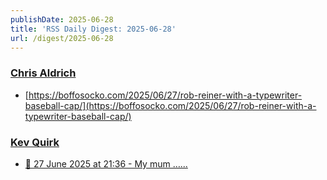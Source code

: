 ```yaml
---
publishDate: 2025-06-28
title: 'RSS Daily Digest: 2025-06-28'
url: /digest/2025-06-28
---
```


### [Chris Aldrich](https://boffosocko.com/)

  * [https://boffosocko.com/2025/06/27/rob-reiner-with-a-typewriter-baseball-cap/](https://boffosocko.com/2025/06/27/rob-reiner-with-a-typewriter-baseball-cap/)
  
### [Kev Quirk](https://kevquirk.com/)

  * [
                  📝 27 June 2025 at 21:36 - My mum …...              ](https://kevquirk.com/notes/20250627-2136)
  

